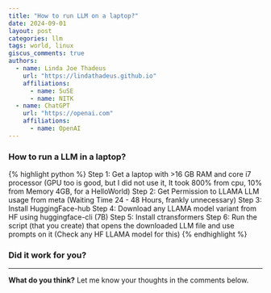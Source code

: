 ```yaml
---
title: "How to run LLM on a laptop?"
date: 2024-09-01
layout: post
categories: llm
tags: world, linux
giscus_comments: true
authors:
  - name: Linda Joe Thadeus
    url: "https://lindathadeus.github.io"
    affiliations:
      - name: SuSE
      - name: NITK
  - name: ChatGPT
    url: "https://openai.com"
    affiliations:
      - name: OpenAI
---
```


### How to run a LLM in a laptop?

{% highlight python %}
Step 1: Get a laptop with >16 GB RAM and core i7 processor (GPU too is good, but I did not use it, It took 800% from cpu, 10% from Memory 4GB, for a HelloWorld)
Step 2: Get Permission to LLAMA LLM usage from meta (Waiting Time 24 - 48 Hours, frankly unnecessary)
Step 3: Install HuggingFace-hub
Step 4: Download any LLAMA model variant from HF using huggingface-cli (7B)
Step 5: Install ctransformers
Step 6: Run the script (that you create) that opens the downloaded LLM file and use prompts on it (Check any HF LLAMA model for this)
{% endhighlight %}

### Did it work for you?

---

**What do you think?** Let me know your thoughts in the comments below.
